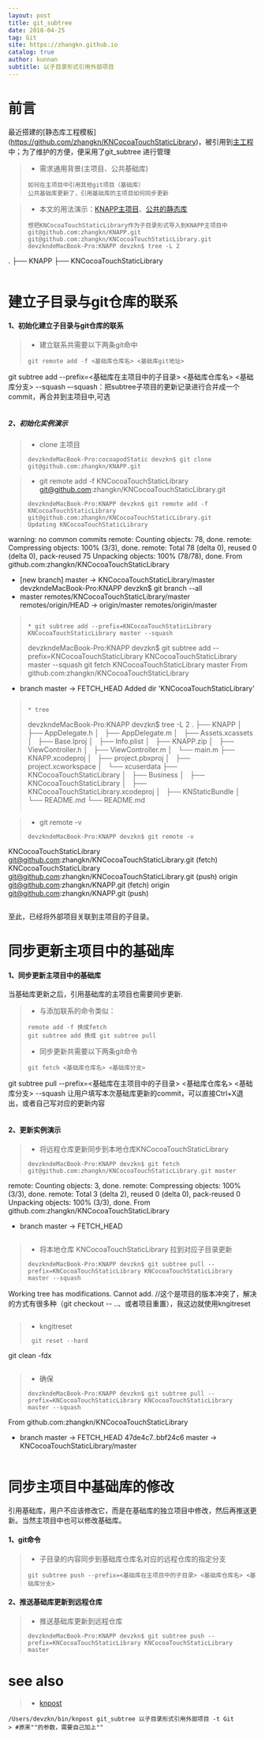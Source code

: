 ```yaml
---
layout: post
title: git_subtree
date: 2018-04-25
tag: Git
site: https://zhangkn.github.io
catalog: true
author: kunnan
subtitle: 以子目录形式引用外部项目
---
```



# 前言

最近搭建的[静态库工程模板] (https://github.com/zhangkn/KNCocoaTouchStaticLibrary)，被引用到[主工程](https://github.com/zhangkn/KNAPP)中；为了维护的方便，便采用了git_subtree 进行管理


>* 需求通用背景(主项目、公共基础库)
>```
>如何在主项目中引用其他git项目（基础库）
>公共基础库更新了，引用基础库的主项目如何同步更新
>```

>* 本文的用法演示：[KNAPP主项目](https://github.com/zhangkn/KNAPP)、[公共的静态库](https://github.com/zhangkn/KNCocoaTouchStaticLibrary)
>
>```
>想把KNCocoaTouchStaticLibrary作为子目录形式导入到KNAPP主项目中
>git@github.com:zhangkn/KNAPP.git
>git@github.com:zhangkn/KNCocoaTouchStaticLibrary.git
>devzkndeMacBook-Pro:KNAPP devzkn$ tree -L 2
.
├── KNAPP
├── KNCocoaTouchStaticLibrary
>```




# 建立子目录与git仓库的联系

#### 1、初始化建立子目录与git仓库的联系

>*  建立联系共需要以下两条git命中
>```
>git remote add -f <基础库仓库名> <基础库git地址>
git subtree add --prefix=<基础库在主项目中的子目录> <基础库仓库名> <基础库分支> --squash
–-squash：把subtree子项目的更新记录进行合并成一个commit，再合并到主项目中,可选
>```

##### 2、初始化实例演示

>*  clone 主项目
>```
>devzkndeMacBook-Pro:cocoapodStatic devzkn$ git clone git@github.com:zhangkn/KNAPP.git
>```

>* git remote add -f  KNCocoaTouchStaticLibrary git@github.com:zhangkn/KNCocoaTouchStaticLibrary.git
>
>```
>devzkndeMacBook-Pro:KNAPP devzkn$ git remote add -f  KNCocoaTouchStaticLibrary git@github.com:zhangkn/KNCocoaTouchStaticLibrary.git
>Updating KNCocoaTouchStaticLibrary
warning: no common commits
remote: Counting objects: 78, done.
remote: Compressing objects: 100% (3/3), done.
remote: Total 78 (delta 0), reused 0 (delta 0), pack-reused 75
Unpacking objects: 100% (78/78), done.
From github.com:zhangkn/KNCocoaTouchStaticLibrary
 * [new branch]      master     -> KNCocoaTouchStaticLibrary/master
devzkndeMacBook-Pro:KNAPP devzkn$ git branch --all
* master
  remotes/KNCocoaTouchStaticLibrary/master
  remotes/origin/HEAD -> origin/master
  remotes/origin/master
>```
>
>* git subtree add --prefix=KNCocoaTouchStaticLibrary KNCocoaTouchStaticLibrary master --squash
>
>```
>devzkndeMacBook-Pro:KNAPP devzkn$ git subtree add --prefix=KNCocoaTouchStaticLibrary KNCocoaTouchStaticLibrary master --squash
git fetch KNCocoaTouchStaticLibrary master
From github.com:zhangkn/KNCocoaTouchStaticLibrary
 * branch            master     -> FETCH_HEAD
Added dir 'KNCocoaTouchStaticLibrary'
>```
>
>* tree
>```
>devzkndeMacBook-Pro:KNAPP devzkn$ tree -L 2
.
├── KNAPP
│   ├── AppDelegate.h
│   ├── AppDelegate.m
│   ├── Assets.xcassets
│   ├── Base.lproj
│   ├── Info.plist
│   ├── KNAPP.zip
│   ├── ViewController.h
│   ├── ViewController.m
│   └── main.m
├── KNAPP.xcodeproj
│   ├── project.pbxproj
│   ├── project.xcworkspace
│   └── xcuserdata
├── KNCocoaTouchStaticLibrary
│   ├── Business
│   ├── KNCocoaTouchStaticLibrary
│   ├── KNCocoaTouchStaticLibrary.xcodeproj
│   ├── KNStaticBundle
│   └── README.md
└── README.md
>```

>* git remote -v
>```
>devzkndeMacBook-Pro:KNAPP devzkn$ git remote -v
KNCocoaTouchStaticLibrary	git@github.com:zhangkn/KNCocoaTouchStaticLibrary.git (fetch)
KNCocoaTouchStaticLibrary	git@github.com:zhangkn/KNCocoaTouchStaticLibrary.git (push)
origin	git@github.com:zhangkn/KNAPP.git (fetch)
origin	git@github.com:zhangkn/KNAPP.git (push)
>```

至此，已经将外部项目关联到主项目的子目录。


# 同步更新主项目中的基础库


#### 1、同步更新主项目中的基础库

当基础库更新之后，引用基础库的主项目也需要同步更新.

>* 与添加联系的命令类似：
>```
>remote add -f 换成fetch
>git subtree add 换成 git subtree pull
>```
>
>* 同步更新共需要以下两条git命令
>```
>git fetch <基础库仓库名> <基础库分支>
git subtree pull --prefix=<基础库在主项目中的子目录> <基础库仓库名> <基础库分支> --squash
让用户填写本次基础库更新的commit，可以直接Ctrl+X退出，或者自己写对应的更新内容
>```

#### 2、更新实例演示

>* 将远程仓库更新同步到本地仓库KNCocoaTouchStaticLibrary
>
>```
>devzkndeMacBook-Pro:KNAPP devzkn$ git fetch git@github.com:zhangkn/KNCocoaTouchStaticLibrary.git master
remote: Counting objects: 3, done.
remote: Compressing objects: 100% (3/3), done.
remote: Total 3 (delta 2), reused 0 (delta 0), pack-reused 0
Unpacking objects: 100% (3/3), done.
From github.com:zhangkn/KNCocoaTouchStaticLibrary
 * branch            master     -> FETCH_HEAD
>```

>* 将本地仓库 KNCocoaTouchStaticLibrary 拉到对应子目录更新
>
>```
>devzkndeMacBook-Pro:KNAPP devzkn$ git subtree pull --prefix=KNCocoaTouchStaticLibrary KNCocoaTouchStaticLibrary master --squash
Working tree has modifications.  Cannot add.
//这个是项目的版本冲突了，解决的方式有很多种（git checkout -- <file>..、或者项目重置），我这边就使用kngitreset
>```

>* kngitreset
>```
>  git reset --hard
  git clean -fdx
>```


>*  确保
>```
>devzkndeMacBook-Pro:KNAPP devzkn$ git subtree pull --prefix=KNCocoaTouchStaticLibrary KNCocoaTouchStaticLibrary master --squash
From github.com:zhangkn/KNCocoaTouchStaticLibrary
 * branch            master     -> FETCH_HEAD
   47de4c7..bbf24c6  master     -> KNCocoaTouchStaticLibrary/master
>```
>
# 同步主项目中基础库的修改

引用基础库，用户不应该修改它，而是在基础库的独立项目中修改，然后再推送更新。当然主项目中也可以修改基础库。


#### 1、git命令

>* 子目录的内容同步到基础库仓库名对应的远程仓库的指定分支
>
>```
>git subtree push --prefix=<基础库在主项目中的子目录> <基础库仓库名> <基础库分支>
>```


#### 2、推送基础库更新到远程仓库

>* 推送基础库更新到远程仓库
>```
>devzkndeMacBook-Pro:KNAPP devzkn$ git subtree push --prefix=KNCocoaTouchStaticLibrary KNCocoaTouchStaticLibrary master 
>```
>


# see also 

>* [knpost](https://github.com/zhangkn/KNBin/blob/master/knpost) 
>
```
/Users/devzkn/bin/knpost git_subtree 以子目录形式引用外部项目 -t Git
> #原来""的参数，需要自己加上""
```


